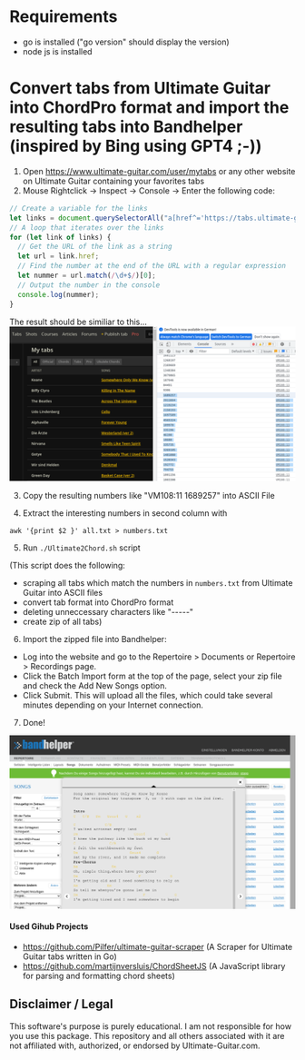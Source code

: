 # Requirements
- go is installed ("go version" should display the version)
- node js is installed
# Convert tabs from Ultimate Guitar into ChordPro format and import the resulting tabs into Bandhelper (inspired by Bing using GPT4 ;-)) 
1. Open https://www.ultimate-guitar.com/user/mytabs or any other website on Ultimate Guitar containing your favorites tabs
2. Mouse Rightclick -> Inspect -> Console -> Enter the following code:
```JavaScript
// Create a variable for the links 
let links = document.querySelectorAll("a[href^='https://tabs.ultimate-guitar.com/tab/']");
// A loop that iterates over the links 
for (let link of links) {
  // Get the URL of the link as a string 
  let url = link.href;
  // Find the number at the end of the URL with a regular expression 
  let nummer = url.match(/\d+$/)[0];
  // Output the number in the console 
  console.log(nummer);
}
```
The result should be similiar to this...
![alt text](https://github.com/codekoch/UltimateGuitar2Bandhelper/blob/b1d0a4c667b02df1727d1f99e7c7f7565631e2db/Bildschirmfoto%20vom%202023-04-16%2011-49-57.png)

3. Copy the resulting numbers like "VM108:11 1689257" into ASCII File



4. Extract the interesting numbers in second column with 
```ShellScript
awk '{print $2 }' all.txt > numbers.txt
```

5. Run ```./Ultimate2Chord.sh``` script

(This script does the following: 
- scraping all tabs which match the numbers in ```numbers.txt``` from Ultimate Guitar into ASCII files 
- convert tab format into ChordPro format
- deleting unneccessary characters like "-----" 
- create zip of all tabs)
6. Import the zipped file into Bandhelper:
- Log into the website and go to the Repertoire > Documents or Repertoire > Recordings page.
- Click the Batch Import form at the top of the page, select your zip file and check the Add New Songs option.
- Click Submit. This will upload all the files, which could take several minutes depending on your Internet connection.  

7. Done!

![alt text](https://github.com/codekoch/UltimateGuitar2Bandhelper/blob/b1d0a4c667b02df1727d1f99e7c7f7565631e2db/Bildschirmfoto%20vom%202023-04-16%2011-51-35.png)

#### Used Gihub Projects 

- https://github.com/Pilfer/ultimate-guitar-scraper (A Scraper for Ultimate Guitar tabs written in Go)
- https://github.com/martijnversluis/ChordSheetJS (A JavaScript library for parsing and formatting chord sheets)


## Disclaimer / Legal  

This software's purpose is purely educational. I am not responsible for how you use this package. This repository and all others associated with it are not affiliated with, authorized, or endorsed by Ultimate-Guitar.com. 



